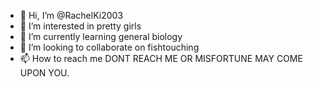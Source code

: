 - 👋 Hi, I’m @RachelKi2003
- 👀 I’m interested in pretty girls
- 🌱 I’m currently learning general biology
- 💞️ I’m looking to collaborate on fishtouching
- 📫 How to reach me DONT REACH ME OR MISFORTUNE MAY COME UPON YOU. 

<!---
RachelKi2003/RachelKi2003 is a ✨ special ✨ repository because its `README.md` (this file) appears on your GitHub profile.
You can click the Preview link to take a look at your changes.
--->
